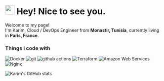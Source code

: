 <h1><img src="https://emojis.slackmojis.com/emojis/images/1531849430/4246/blob-sunglasses.gif?1531849430" width="30"/> Hey! Nice to see you.</h1>


<p>Welcome to my page! </br> I'm Karim, Cloud / DevOps Engineer from <b> Monastir, Tunisia</b>, currently living in <b>Paris, France</b>. </p>
<h3>Things I code with</h3>
<p>

  <img alt="Docker" src="https://img.shields.io/badge/-Docker-46a2f1?style=flat-square&logo=docker&logoColor=white" />
  <img alt="git" src="https://img.shields.io/badge/-Git-F05032?style=flat-square&logo=git&logoColor=white" />
  <img alt="github actions" src="https://img.shields.io/badge/-Github_Actions-2088FF?style=flat-square&logo=github-actions&logoColor=white" />
  <img alt="Terraform" src="https://img.shields.io/badge/-Terraform-purple?style=flat-square&logo=terraform&logoColor=white" />
  <img alt="Amazon Web Services" src="https://img.shields.io/badge/-Amazon_Web_Services-yellow?style=flat-square&logo=amazon&logoColor=white" />
  <img alt="Nginx" src="https://img.shields.io/badge/-Nginx?style=flat-square&logo=nginx&logoColor=white" />
</p>

![Karim's GitHub stats](https://github-readme-stats.vercel.app/api?username=karimarous)


<!--
**karimarous/karimarous** is a ✨ _special_ ✨ repository because its `README.md` (this file) appears on your GitHub profile.

Here are some ideas to get you started:

- 🔭 I’m currently working on ...
- 🌱 I’m currently learning ...
- 👯 I’m looking to collaborate on ...
- 🤔 I’m looking for help with ...
- 💬 Ask me about ...
- 📫 How to reach me: ...
- 😄 Pronouns: ...
- ⚡ Fun fact: ...
-->
